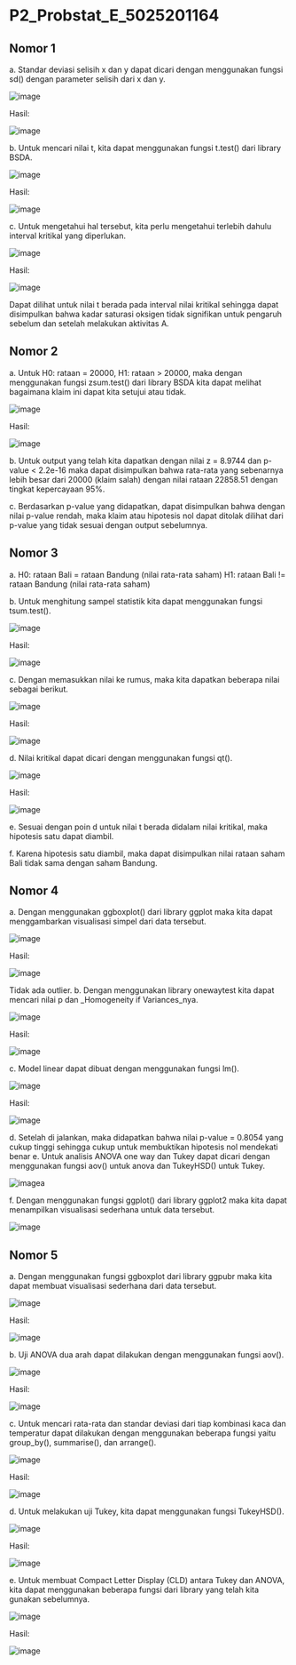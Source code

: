 # P2_Probstat_E_5025201164

## Nomor 1
a. Standar deviasi selisih x dan y dapat dicari dengan menggunakan fungsi sd() dengan parameter selisih dari x dan y.

![image](https://user-images.githubusercontent.com/72655301/170871410-be3e4929-06c9-4e52-a10b-5c3fde598a66.png)

Hasil:

![image](https://user-images.githubusercontent.com/72655301/170871415-d7ea5c39-fa9e-489c-acdd-db8bd110c62c.png)

b. Untuk mencari nilai t, kita dapat menggunakan fungsi t.test() dari library BSDA.

![image](https://user-images.githubusercontent.com/72655301/170871609-c85b3e59-60c4-4b02-a96c-9a0b32b5439f.png)

Hasil:

![image](https://user-images.githubusercontent.com/72655301/170871621-789d1586-1cbf-4121-9499-6867b82bf003.png)

c. Untuk mengetahui hal tersebut, kita perlu mengetahui terlebih dahulu interval kritikal yang diperlukan.

![image](https://user-images.githubusercontent.com/72655301/170875887-be5ced40-9584-470d-bb9b-cf8888979d0b.png)

Hasil:

![image](https://user-images.githubusercontent.com/72655301/170875879-143afc38-58d9-47a8-9ad5-38fa74d5c7f4.png)

Dapat dilihat untuk nilai t berada pada interval nilai kritikal sehingga dapat disimpulkan bahwa kadar saturasi oksigen tidak signifikan untuk pengaruh sebelum dan setelah melakukan aktivitas A.

## Nomor 2
a. Untuk H0: rataan = 20000, H1: rataan > 20000, maka dengan menggunakan fungsi zsum.test() dari library BSDA kita dapat melihat bagaimana klaim ini dapat kita setujui atau tidak. 

![image](https://user-images.githubusercontent.com/72655301/170874921-1650f2ec-30b8-4ef7-b4f5-346b8cee7389.png)

Hasil:

![image](https://user-images.githubusercontent.com/72655301/170874926-63050419-424a-47c4-bb90-9d2247c3ab7f.png)

b. Untuk output yang telah kita dapatkan dengan nilai z = 8.9744 dan p-value < 2.2e-16 maka dapat disimpulkan bahwa rata-rata yang sebenarnya lebih besar dari 20000 (klaim salah) dengan nilai rataan 22858.51 dengan tingkat kepercayaan 95%.

c. Berdasarkan p-value yang didapatkan, dapat disimpulkan bahwa dengan nilai p-value rendah, maka klaim atau hipotesis nol dapat ditolak dilihat dari p-value yang tidak sesuai dengan output sebelumnya.

## Nomor 3
a. H0: rataan Bali = rataan Bandung (nilai rata-rata saham)
   H1: rataan Bali != rataan Bandung (nilai rata-rata saham)

b. Untuk menghitung sampel statistik kita dapat menggunakan fungsi tsum.test().

![image](https://user-images.githubusercontent.com/72655301/170876337-1e2a630c-8458-4548-9edd-e8fbeda5c551.png)

Hasil:

![image](https://user-images.githubusercontent.com/72655301/170876355-4c35327f-a3d4-44e5-a0a0-439ed617215f.png)

c. Dengan memasukkan nilai ke rumus, maka kita dapatkan beberapa nilai sebagai berikut.

![image](https://user-images.githubusercontent.com/72655301/170876449-d7955fd8-08c7-4a5f-87d9-d13553741d7c.png)

Hasil:

![image](https://user-images.githubusercontent.com/72655301/170876460-a0525a83-2b9e-46b7-83d1-c71e72814994.png)

d. Nilai kritikal dapat dicari dengan menggunakan fungsi qt().

![image](https://user-images.githubusercontent.com/72655301/170876526-db8b7ede-e13a-40c8-bcc1-4f0c4cb8ceab.png)

Hasil:

![image](https://user-images.githubusercontent.com/72655301/170876531-cb261134-7d2a-4a47-b185-5f5891da4a67.png)

e. Sesuai dengan poin d untuk nilai t berada didalam nilai kritikal, maka hipotesis satu dapat diambil.

f. Karena hipotesis satu diambil, maka dapat disimpulkan nilai rataan saham Bali tidak sama dengan saham Bandung.

## Nomor 4
a. Dengan menggunakan ggboxplot() dari library ggplot maka kita dapat menggambarkan visualisasi simpel dari data tersebut.

![image](https://user-images.githubusercontent.com/72655301/170876951-e9b6b597-a263-4203-9301-b4a064bd4a82.png)

Hasil:

![image](https://user-images.githubusercontent.com/72655301/170876941-65d722e4-6c13-4ffe-85a7-9ddca7ff98ff.png)

Tidak ada outlier.
b. Dengan menggunakan library onewaytest kita dapat mencari nilai p dan _Homogeneity if Variances_nya.

![image](https://user-images.githubusercontent.com/72655301/170877079-39d55543-91dd-46db-bad4-99b39c292490.png)

Hasil:

![image](https://user-images.githubusercontent.com/72655301/170877093-f33cb76c-179c-4294-bf7d-e6b2caf943e4.png)

c. Model linear dapat dibuat dengan menggunakan fungsi lm().

![image](https://user-images.githubusercontent.com/72655301/170877139-f6c10936-a2d2-4a32-be68-aed6b85a8e70.png)

Hasil:

![image](https://user-images.githubusercontent.com/72655301/170877146-a88f15e1-f7d8-4367-8773-3f3028e37edf.png)

d. Setelah di jalankan, maka didapatkan bahwa nilai p-value = 0.8054 yang cukup tinggi sehingga cukup untuk membuktikan hipotesis nol mendekati benar
e. Untuk analisis ANOVA one way dan Tukey dapat dicari dengan menggunakan fungsi aov() untuk anova dan TukeyHSD() untuk Tukey.

![image](https://user-images.githubusercontent.com/72655301/170877593-6eed41f7-237e-4710-8ba3-8f8f9912cbf6.png)a

f. Dengan menggunakan fungsi ggplot() dari library ggplot2 maka kita dapat menampilkan visualisasi sederhana untuk data tersebut.

![image](https://user-images.githubusercontent.com/72655301/170877883-e49436dc-4d72-484e-b323-a73efe3309ec.png)



## Nomor 5
a. Dengan menggunakan fungsi ggboxplot dari library ggpubr maka kita dapat membuat visualisasi sederhana dari data tersebut.

![image](https://user-images.githubusercontent.com/72655301/170872800-6c089b7f-09cb-4f08-abb2-627dff100c61.png)

Hasil:

![image](https://user-images.githubusercontent.com/72655301/170872789-ffbb2306-d350-4c1d-9e77-0646efa7fd4d.png)

b. Uji ANOVA dua arah dapat dilakukan dengan menggunakan fungsi aov().

![image](https://user-images.githubusercontent.com/72655301/170874116-41d92d78-bd49-4cc5-97a5-2f37a0dacbd2.png)

Hasil:

![image](https://user-images.githubusercontent.com/72655301/170874127-01a5d8be-9ef7-4da6-ae7b-818fb94a8287.png)

c. Untuk mencari rata-rata dan standar deviasi dari tiap kombinasi kaca dan temperatur dapat dilakukan dengan menggunakan beberapa fungsi yaitu group_by(), summarise(), dan arrange().

![image](https://user-images.githubusercontent.com/72655301/170873907-b4b41430-502f-4fd3-96b9-5cc334d6b36d.png)

Hasil: 

![image](https://user-images.githubusercontent.com/72655301/170873921-0789f7db-e3fc-47b0-b6f5-19c51f2957c0.png)

d. Untuk melakukan uji Tukey, kita dapat menggunakan fungsi TukeyHSD().

![image](https://user-images.githubusercontent.com/72655301/170874103-8f980054-89a9-429b-8dd6-97f32ea30961.png)

Hasil:

![image](https://user-images.githubusercontent.com/72655301/170874083-353d110b-092f-4548-827d-222d9729a256.png)

e. Untuk membuat Compact Letter Display (CLD) antara Tukey dan ANOVA, kita dapat menggunakan beberapa fungsi dari library yang telah kita gunakan sebelumnya.

![image](https://user-images.githubusercontent.com/72655301/170874648-b4018760-6cd4-4801-91da-8d882cbc268c.png)

Hasil:

![image](https://user-images.githubusercontent.com/72655301/170874665-9823c564-6eca-4088-9149-7dcc3fff4c72.png)
